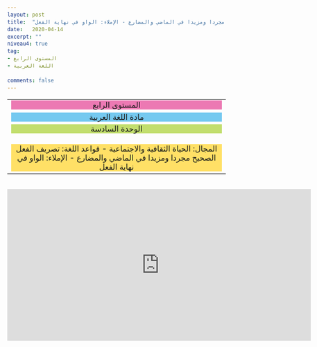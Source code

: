 ```yaml
---
layout: post
title:  "المستوى الرابع - مادة اللغة العربية - الوحدة السادسة - المجال: الحياة الثقافية والاجتماعية - قواعد اللغة: تصريف الفعل الصحيح مجردا ومزيدا في الماضي والمضارع - الإملاء: الواو في نهاية الفعل"
date:   2020-04-14
excerpt: ""
niveau4: true
tag:
- المستوى الرابع 
- اللغة العربية

comments: false
---
```

<center>   
   <img style="display: none;" src="/assets/img/thumbnails/4-6-SanabilMedia.com.jpg" alt="" width="1" height="1">
<table dir="rtl" style="width: 100%; text-align: center; font-size: large;"><tbody>
<tr><td><div style="background-color: #ec79b3;"><span>
المستوى الرابع
</span></div></td></tr>
<tr><td><div style="background-color: #75c9f0; "><span>
مادة اللغة العربية
</span></div></td></tr>
<tr><td><div style="background-color: #c2de6e; "><span>
 الوحدة السادسة

</span></div></td></tr><tr>
<td><div style="background-color: #ffe066; ">
المجال: الحياة الثقافية والاجتماعية - قواعد اللغة: تصريف الفعل الصحيح مجردا ومزيدا في الماضي والمضارع - الإملاء: الواو في نهاية الفعل

</div></td></tr>
</tbody></table><br>
<iframe width="700px" height="350px" src="https://www.youtube.com/embed/L0rI276Aan8?rel=0&controls=1&showinfo=0&modestbranding=1&enablejsapi=1" allowfullscreen frameborder="0" ></iframe>
</center>
